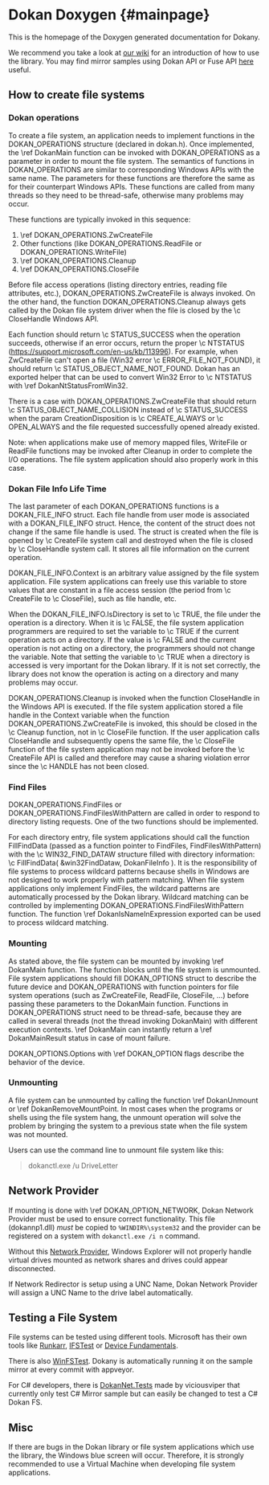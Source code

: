 Dokan Doxygen {#mainpage}
==================================================

This is the homepage of the Doxygen generated documentation for
Dokany.

We recommend you take a look at [our wiki](https://github.com/dokan-dev/dokany/wiki) for
an introduction of how to use the library. You may find mirror samples using Dokan API or Fuse API [here](https://github.com/dokan-dev/dokany/tree/master/samples) useful.


## How to create file systems

### Dokan operations

To create a file system, an application needs to implement functions in the
DOKAN_OPERATIONS structure (declared in dokan.h). Once implemented,
the  \ref DokanMain function can be invoked with DOKAN_OPERATIONS as a parameter
in order to mount the file system. The semantics of functions in
DOKAN_OPERATIONS are similar to corresponding Windows APIs with the same
name. The parameters for these functions are therefore the same as for
their counterpart Windows APIs. These functions are called from many
threads so they need to be thread-safe, otherwise many problems may
occur.

These functions are typically invoked in this sequence:

1. \ref DOKAN_OPERATIONS.ZwCreateFile
2. Other functions (like DOKAN_OPERATIONS.ReadFile or DOKAN_OPERATIONS.WriteFile)
3. \ref DOKAN_OPERATIONS.Cleanup
4. \ref DOKAN_OPERATIONS.CloseFile

Before file access operations (listing directory entries, reading file
attributes, etc.), DOKAN_OPERATIONS.ZwCreateFile is always invoked. On the other hand, the function DOKAN_OPERATIONS.Cleanup always
gets called by the Dokan file system driver when the file is closed by
the \c CloseHandle Windows API.

Each function should return \c STATUS_SUCCESS when the operation succeeds, otherwise if an error occurs, return the proper \c NTSTATUS (https://support.microsoft.com/en-us/kb/113996).
For example, when ZwCreateFile can't open a file (Win32 error \c ERROR_FILE_NOT_FOUND), it should return \c STATUS_OBJECT_NAME_NOT_FOUND.
Dokan has an exported helper that can be used to convert Win32 Error to \c NTSTATUS with \ref DokanNtStatusFromWin32.

There is a case with DOKAN_OPERATIONS.ZwCreateFile that should return \c STATUS_OBJECT_NAME_COLLISION instead of \c STATUS_SUCCESS when the
param CreationDisposition is \c CREATE_ALWAYS or \c OPEN_ALWAYS and the file requested successfully opened already existed. 

Note: when applications make use of memory mapped
files, WriteFile or ReadFile functions may be invoked after Cleanup in
order to complete the I/O operations. The file system application
should also properly work in this case.

### Dokan File Info Life Time

The last parameter of each DOKAN_OPERATIONS functions is a DOKAN_FILE_INFO struct.
Each file handle from user mode is associated with a DOKAN_FILE_INFO
struct. Hence, the content of the struct does not change if the same
file handle is used. The struct is created when the file is opened by
\c CreateFile system call and destroyed when the file is closed by
\c CloseHandle system call. It stores all file information on the current operation.

DOKAN_FILE_INFO.Context is an arbitrary value assigned by the file system
application. File system applications can freely use this variable to
store values that are constant in a file access session (the period
from \c CreateFile to \c CloseFile), such as file handle, etc.

When the DOKAN_FILE_INFO.IsDirectory is set to \c TRUE, the file under the
operation is a directory. When it is \c FALSE, the file system
application programmers are required to set the variable to \c TRUE if
the current operation acts on a directory. If the value is \c FALSE and
the current operation is not acting on a directory, the programmers
should not change the variable. Note that setting the variable to \c TRUE
when a directory is accessed is very important for the Dokan
library. If it is not set correctly, the library does not know the
operation is acting on a directory and many problems may occur.

DOKAN_OPERATIONS.Cleanup is invoked when the function CloseHandle in the Windows API is
executed. If the file system application stored a file handle in the
Context variable when the function DOKAN_OPERATIONS.ZwCreateFile is invoked, this should
be closed in the \c Cleanup function, not in \c CloseFile function. If the
user application calls CloseHandle and subsequently opens the same
file, the \c CloseFile function of the file system application may not be
invoked before the \c CreateFile API is called and therefore may cause a sharing
violation error since the \c HANDLE has not been closed. 

### Find Files

DOKAN_OPERATIONS.FindFiles or DOKAN_OPERATIONS.FindFilesWithPattern are called in order to respond to
directory listing requests. One of the two functions should be implemented. 

For each directory entry, file system applications should call the function FillFindData (passed as a
function pointer to FindFiles, FindFilesWithPattern) with the
\c WIN32_FIND_DATAW structure filled with directory information:
\c FillFindData( &win32FindDataw, DokanFileInfo ).  It is the
responsibility of file systems to process wildcard patterns because
shells in Windows are not designed to work properly with pattern
matching. When file system applications only implement FindFiles, the
wildcard patterns are automatically processed by the Dokan
library. Wildcard matching can be controlled by implementing
DOKAN_OPERATIONS.FindFilesWithPattern function.  The function \ref DokanIsNameInExpression
exported can be used to process wildcard matching.

### Mounting

As stated above, the file system can be mounted by invoking \ref DokanMain
function. The function blocks until the file system is unmounted. File
system applications should fill DOKAN_OPTIONS struct to describe the future device and DOKAN_OPERATIONS with function pointers for file
system operations (such as ZwCreateFile, ReadFile, CloseFile, ...)
before passing these parameters to the DokanMain function.  Functions in
DOKAN_OPERATIONS struct need to be thread-safe, because they are
called in several threads (not the thread invoking DokanMain) with
different execution contexts.
\ref DokanMain can instantly return a \ref DokanMainResult status in case of mount failure.

DOKAN_OPTIONS.Options with \ref DOKAN_OPTION flags describe the behavior of the device.

### Unmounting

A file system can be unmounted by calling the function \ref DokanUnmount or
\ref DokanRemoveMountPoint.  In most cases when the programs or shells using
the file system hang, the unmount operation will solve the problem by
bringing the system to a previous state when the file system was not
mounted.

Users can use the command line to unmount file system like this:
   > dokanctl.exe /u DriveLetter

## Network Provider

If mounting is done with \ref DOKAN_OPTION_NETWORK, Dokan Network Provider must be used to ensure correct functionality.
This file (dokannp1.dll) *must* be copied to `%WINDIR%\system32` and the provider can be registered on a system with `dokanctl.exe /i n` command.

Without this [Network Provider](https://msdn.microsoft.com/en-us/library/windows/desktop/aa378776%28v=vs.85%29.aspx), Windows Explorer will not properly handle virtual drives mounted as network shares and drives could appear disconnected.

If Network Redirector is setup using a UNC Name, Dokan Network Provider will assign a UNC Name to the drive label automatically.

## Testing a File System

File systems can be tested using different tools.
Microsoft has their own tools like [Runkarr](https://msdn.microsoft.com/en-us/library/windows/hardware/hh998457%28v=vs.85%29.aspx), [ IFSTest](https://msdn.microsoft.com/en-us/library/gg607473%28v=vs.85%29.aspx) or [Device Fundamentals](https://msdn.microsoft.com/windows/hardware/drivers/develop/how-to-select-and-configure-the-device-fundamental-tests).

There is also [WinFSTest](https://github.com/Liryna/winfstest). Dokany is automatically running it on the sample mirror at every commit with appveyor.

For C# developers, there is [DokanNet.Tests](https://github.com/dokan-dev/dokan-dotnet/tree/master/DokanNet.Tests) made by viciousviper that currently only test C# Mirror sample but can easily be changed to test a C# Dokan FS.

## Misc

If there are bugs in the Dokan library or file system applications which
use the library, the Windows blue screen will occur. Therefore, it
is strongly recommended to use a Virtual Machine when developing file
system applications.
